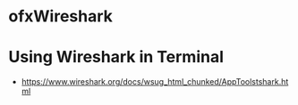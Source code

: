 # ofxWireshark



# Using Wireshark in Terminal
* https://www.wireshark.org/docs/wsug_html_chunked/AppToolstshark.html
